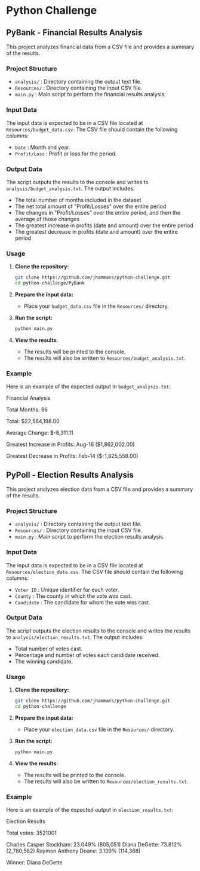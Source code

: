 # Python Challenge

## PyBank - Financial Results Analysis

This project analyzes financial data from a CSV file and provides a summary of the results.

### Project Structure

- `analysis/` : Directory containing the output text file.
- `Resources/` : Directory containing the input CSV file.
- `main.py` : Main script to perform the financial results analysis.

### Input Data

The input data is expected to be in a CSV file located at `Resources/budget_data.csv`. The CSV file should contain the following columns:

- `Date` : Month and year.
- `Profit/Loss` : Profit or loss for the period.

### Output Data

The script outputs the results to the console and writes to `analysis/budget_analysis.txt`. The output includes:

- The total number of months included in the dataset
- The net total amount of "Profit/Losses" over the entire period
- The changes in "Profit/Losses" over the entire period, and then the average of those changes
- The greatest increase in profits (date and amount) over the entire period
- The greatest decrease in profits (date and amount) over the entire period

### Usage

1. **Clone the repository:**
    ```sh
    git clone https://github.com/jhammans/python-challenge.git
    cd python-challenge/PyBank
    ```

2. **Prepare the input data:**
    - Place your `budget_data.csv` file in the `Resources/` directory.

3. **Run the script:**
    ```sh
    python main.py
    ```

4. **View the results:**
    - The results will be printed to the console.
    - The results will also be written to `Resources/budget_analysis.txt`.

### Example

Here is an example of the expected output in `budget_analysis.txt`:

Financial Analysis

Total Months: 86

Total: $22,564,198.00

Average Change: $-8,311.11

Greatest Increase in Profits: Aug-16 ($1,862,002.00)

Greatest Decrease in Profits: Feb-14 ($-1,825,558.00)


## PyPoll - Election Results Analysis

This project analyzes election data from a CSV file and provides a summary of the results.

### Project Structure

- `analysis/` : Directory containing the output text file.
- `Resources/` : Directory containing the input CSV file.
- `main.py` : Main script to perform the election results analysis.

### Input Data

The input data is expected to be in a CSV file located at `Resources/election_data.csv`. The CSV file should contain the following columns:

- `Voter ID` : Unique identifier for each voter.
- `County` : The county in which the vote was cast.
- `Candidate` : The candidate for whom the vote was cast.

### Output Data

The script outputs the election results to the console and writes the results to `analysis/election_results.txt`. The output includes:

- Total number of votes cast.
- Percentage and number of votes each candidate received.
- The winning candidate.

### Usage

1. **Clone the repository:**
    ```sh
    git clone https://github.com/jhammans/python-challenge.git
    cd python-challenge
    ```

2. **Prepare the input data:**
    - Place your `election_data.csv` file in the `Resources/` directory.

3. **Run the script:**
    ```sh
    python main.py
    ```

4. **View the results:**
    - The results will be printed to the console.
    - The results will also be written to `Resources/election_results.txt`.

### Example

Here is an example of the expected output in `election_results.txt`:

Election Results

Total votes: 3521001

Charles Casper Stockham: 23.049% (805,051)
Diana DeGette: 73.812% (2,780,582)
Raymon Anthony Doane: 3.139% (114,368)

Winner: Diana DeGette
